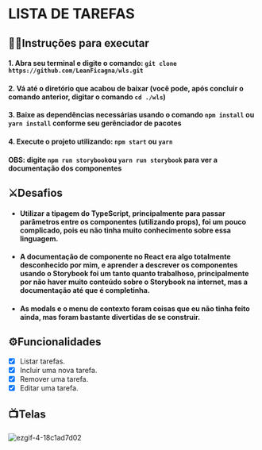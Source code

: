 # LISTA DE TAREFAS

## 👨‍🏫Instruções para executar

#### 1. Abra seu terminal e digite o comando: `git clone https://github.com/LeanFicagna/wls.git`

#### 2. Vá até o diretório que acabou de baixar (você pode, após concluir o comando anterior, digitar o comando `cd ./wls`)

#### 3. Baixe as dependências necessárias usando o comando `npm install` ou `yarn install` conforme seu gerênciador de pacotes

#### 4. Execute o projeto utilizando: `npm start` ou `yarn`

#### OBS: digite `npm run storybook`ou `yarn run storybook` para ver a documentação dos componentes

## ⚔Desafios

- #### Utilizar a tipagem do TypeScript, principalmente para passar parâmetros entre os componentes (utilizando props), foi um pouco complicado, pois eu não tinha muito conhecimento sobre essa linguagem.
- #### A documentação de componente no React era algo totalmente desconhecido por mim, e aprender a descrever os componentes usando o Storybook foi um tanto quanto trabalhoso, principalmente por não haver muito conteúdo sobre o Storybook na internet, mas a documentação até que é completinha.
- #### As modals e o menu de contexto foram coisas que eu não tinha feito ainda, mas foram bastante divertidas de se construir.

## ⚙Funcionalidades

- [X] Listar tarefas.
- [X] Incluir uma nova tarefa.
- [X] Remover uma tarefa.
- [X] Editar uma tarefa.

## 📺Telas

![ezgif-4-18c1ad7d02](https://user-images.githubusercontent.com/64813850/158489849-f7b814ae-157d-492c-9260-3859197c598c.gif)
